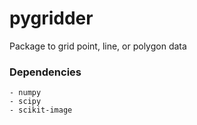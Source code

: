 # pygridder
Package to grid point, line, or polygon data


### Dependencies
    - numpy
    - scipy
    - scikit-image
